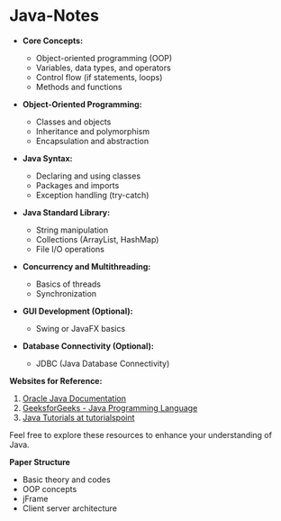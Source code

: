 # Java-Notes

- **Core Concepts:**
  - Object-oriented programming (OOP)
  - Variables, data types, and operators
  - Control flow (if statements, loops)
  - Methods and functions
  
- **Object-Oriented Programming:**
  - Classes and objects
  - Inheritance and polymorphism
  - Encapsulation and abstraction

- **Java Syntax:**
  - Declaring and using classes
  - Packages and imports
  - Exception handling (try-catch)

- **Java Standard Library:**
  - String manipulation
  - Collections (ArrayList, HashMap)
  - File I/O operations

- **Concurrency and Multithreading:**
  - Basics of threads
  - Synchronization

- **GUI Development (Optional):**
  - Swing or JavaFX basics

- **Database Connectivity (Optional):**
  - JDBC (Java Database Connectivity)

**Websites for Reference:**
1. [Oracle Java Documentation](https://docs.oracle.com/en/java/)
2. [GeeksforGeeks - Java Programming Language](https://www.geeksforgeeks.org/java-programming-language/)
3. [Java Tutorials at tutorialspoint](https://www.tutorialspoint.com/java/index.htm)

Feel free to explore these resources to enhance your understanding of Java.

**Paper Structure**
- Basic theory and codes
- OOP concepts
- jFrame
- Client server architecture 
